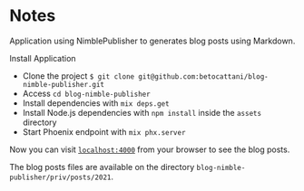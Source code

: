 # Notes

Application using NimblePublisher to generates blog posts using Markdown.

Install Application
  * Clone the project `$ git clone git@github.com:betocattani/blog-nimble-publisher.git`
  * Access `cd blog-nimble-publisher`
  * Install dependencies with `mix deps.get`
  * Install Node.js dependencies with `npm install` inside the `assets` directory
  * Start Phoenix endpoint with `mix phx.server`

Now you can visit [`localhost:4000`](http://localhost:4000) from your browser to see the blog posts.

The blog posts files are available on the directory `blog-nimble-publisher/priv/posts/2021`.
